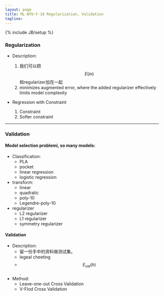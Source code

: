 ```yaml
---
layout: page
title: ML-NTU-F-10 Regularization, Validation
tagline: 
---
```

{% include JB/setup %}

### Regularization

- Description:
    1. 我们可以把$$E(in)$$和regularizer加在一起
    2. minimizes augmented error, where the added regularizer effectively limits model complexity

- Regression with Constraint
    1. Constraint
    2. Softer constraint

---

### Validation

#### Model selection problemi, so many models:

- Classification:
    + PLA
    + pocket
    + linear regression
    + logistic regression
- transform:
    + linear
    + quadratic
    + poly-10
    + Legendre-poly-10
- regularizer
    + L2 regularizer
    + L1 regularizer
    + symmetry regularizer 

####  Validation

- Description:
    + 留一份手中的资料做测试集。
    + legeal cheeting
    + $$ E_{val}(h) $$.
- Method: 
    + Leave-one-out Cross Validation
    + V-Flod Cross Validation 

